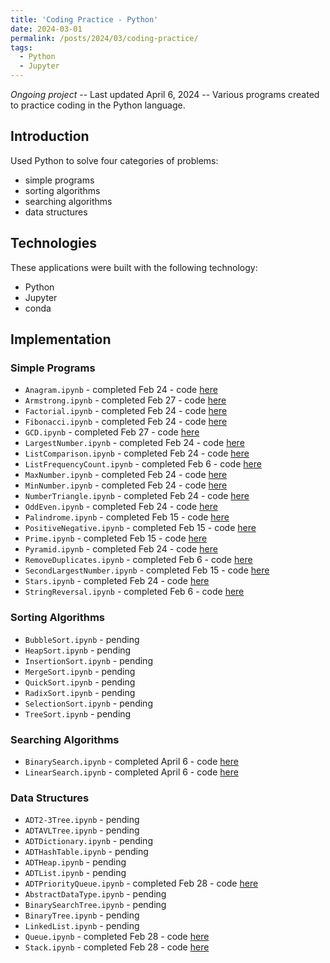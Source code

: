 ```yaml
---
title: 'Coding Practice - Python'
date: 2024-03-01
permalink: /posts/2024/03/coding-practice/
tags:
  - Python
  - Jupyter
---
```


*Ongoing project* -- Last updated April 6, 2024 -- Various programs created to practice coding in the Python language.

## Introduction
Used Python to solve four categories of problems:
* simple programs
* sorting algorithms
* searching algorithms
* data structures


## Technologies
These applications were built with the following technology:
* Python
* Jupyter
* conda
  

## Implementation
### Simple Programs
* `Anagram.ipynb` - completed Feb 24 - code [here](https://github.com/erincameron11/python-practice/blob/main/simple_programs/Anagram.ipynb)
* `Armstrong.ipynb` - completed Feb 27 - code [here](https://github.com/erincameron11/python-practice/blob/main/simple_programs/Armstrong.ipynb)
* `Factorial.ipynb` - completed Feb 24 - code [here](https://github.com/erincameron11/python-practice/blob/main/simple_programs/Factorial.ipynb)
* `Fibonacci.ipynb` - completed Feb 24 - code [here](https://github.com/erincameron11/python-practice/blob/main/simple_programs/Fibonacci.ipynb)
* `GCD.ipynb` - completed Feb 27 - code [here](https://github.com/erincameron11/python-practice/blob/main/simple_programs/GCD.ipynb)
* `LargestNumber.ipynb` - completed Feb 24 - code [here](https://github.com/erincameron11/python-practice/blob/main/simple_programs/LargestNumber.ipynb)
* `ListComparison.ipynb` - completed Feb 24 - code [here](https://github.com/erincameron11/python-practice/blob/main/simple_programs/ListComparison.ipynb)
* `ListFrequencyCount.ipynb` - completed Feb 6 - code [here](https://github.com/erincameron11/python-practice/blob/main/simple_programs/ListFrequencyCount.ipynb)
* `MaxNumber.ipynb` - completed Feb 24 - code [here](https://github.com/erincameron11/python-practice/blob/main/simple_programs/MaxNumber.ipynb)
* `MinNumber.ipynb` - completed Feb 24 - code [here](https://github.com/erincameron11/python-practice/blob/main/simple_programs/MinNumber.ipynb)
* `NumberTriangle.ipynb` - completed Feb 24 - code [here](https://github.com/erincameron11/python-practice/blob/main/simple_programs/NumberTriangle.ipynb)
* `OddEven.ipynb` - completed Feb 24 - code [here](https://github.com/erincameron11/python-practice/blob/main/simple_programs/OddEven.ipynb)
* `Palindrome.ipynb` - completed Feb 15 - code [here](https://github.com/erincameron11/python-practice/blob/main/simple_programs/Palindrome.ipynb)
* `PositiveNegative.ipynb` - completed Feb 15 - code [here](https://github.com/erincameron11/python-practice/blob/main/simple_programs/PositiveNegative.ipynb)
* `Prime.ipynb` - completed Feb 15 - code [here](https://github.com/erincameron11/python-practice/blob/main/simple_programs/Prime.ipynb)
* `Pyramid.ipynb` - completed Feb 24 - code [here](https://github.com/erincameron11/python-practice/blob/main/simple_programs/Pyramid.ipynb)
* `RemoveDuplicates.ipynb` - completed Feb 6 - code [here](https://github.com/erincameron11/python-practice/blob/main/simple_programs/RemoveDuplicates.ipynb)
* `SecondLargestNumber.ipynb` - completed Feb 15 - code [here](https://github.com/erincameron11/python-practice/blob/main/simple_programs/SecondLargestNumber.ipynb)
* `Stars.ipynb` - completed Feb 24 - code [here](https://github.com/erincameron11/python-practice/blob/main/simple_programs/Stars.ipynb)
* `StringReversal.ipynb` - completed Feb 6 - code [here](https://github.com/erincameron11/python-practice/blob/main/simple_programs/StringReversal.ipynb)

### Sorting Algorithms
* `BubbleSort.ipynb` - pending
* `HeapSort.ipynb` - pending
* `InsertionSort.ipynb` - pending
* `MergeSort.ipynb` - pending
* `QuickSort.ipynb` - pending
* `RadixSort.ipynb` - pending
* `SelectionSort.ipynb` - pending
* `TreeSort.ipynb` - pending

### Searching Algorithms
* `BinarySearch.ipynb` - completed April 6 - code [here](https://github.com/erincameron11/python-practice/blob/main/search_algorithms/BinarySearch.ipynb)
* `LinearSearch.ipynb` - completed April 6 - code [here](https://github.com/erincameron11/python-practice/blob/main/search_algorithms/LinearSearch.ipynb)

### Data Structures
* `ADT2-3Tree.ipynb` - pending
* `ADTAVLTree.ipynb` - pending
* `ADTDictionary.ipynb` - pending
* `ADTHashTable.ipynb` - pending
* `ADTHeap.ipynb` - pending
* `ADTList.ipynb` - pending
* `ADTPriorityQueue.ipynb` - completed Feb 28 - code [here](https://github.com/erincameron11/python-practice/blob/main/data_structures/ADTPriorityQueue.ipynb)
* `AbstractDataType.ipynb` - pending
* `BinarySearchTree.ipynb` - pending
* `BinaryTree.ipynb` - pending
* `LinkedList.ipynb` - pending
* `Queue.ipynb` - completed Feb 28 - code [here](https://github.com/erincameron11/python-practice/blob/main/data_structures/Queue.ipynb)
* `Stack.ipynb` - completed Feb 28 - code [here](https://github.com/erincameron11/python-practice/blob/main/data_structures/Stack.ipynb)